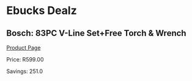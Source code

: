 
# Ebucks Dealz
## Bosch: 83PC V-Line Set+Free Torch & Wrench
[Product Page](https://www.ebucks.com/web/shop/productSelected.do?prodId=539025436&catId=908594260)

Price: R599.00

Savings: 251.0


	